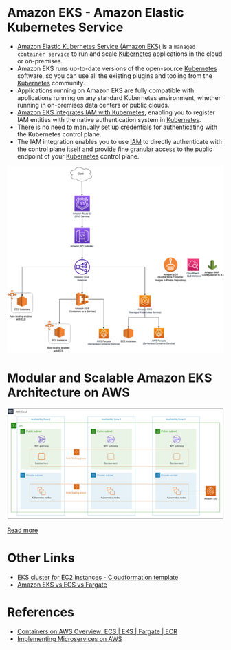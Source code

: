 
# Amazon EKS - Amazon Elastic Kubernetes Service
- [Amazon Elastic Kubernetes Service (Amazon EKS)](https://aws.amazon.com/eks/) is a `managed container service` to run and scale [Kubernetes](../../1_HLDDesignComponents/6_DevOps/Kubernates.md) applications in the cloud or on-premises.
- Amazon EKS runs up-to-date versions of the open-source [Kubernetes](../../1_HLDDesignComponents/6_DevOps/Kubernates.md) software, so you can use all the existing plugins and tooling from the [Kubernetes](../../1_HLDDesignComponents/6_DevOps/Kubernates.md) community. 
- Applications running on Amazon EKS are fully compatible with applications running on any standard Kubernetes environment, whether running in on-premises data centers or public clouds. 
- [Amazon EKS integrates IAM with Kubernetes](../2_SecurityAndIdentityServices/AWSUsers&AccessMgmt/AWSIAM.md), enabling you to register IAM entities with the native authentication system in [Kubernetes](../../1_HLDDesignComponents/6_DevOps/Kubernates.md). 
- There is no need to manually set up credentials for authenticating with the Kubernetes control plane. 
- The IAM integration enables you to use [IAM](../2_SecurityAndIdentityServices/AWSUsers&AccessMgmt/AWSIAM.md) to directly authenticate with the control plane itself and provide fine granular access to the public endpoint of your [Kubernetes](../../1_HLDDesignComponents/6_DevOps/Kubernates.md) control plane.

![img.png](../1_NetworkingAndContentDelivery/ElasticLoadBalancer/assests/AWS_Application_Load_Balancer.drawio.png)

# Modular and Scalable Amazon EKS Architecture on AWS

![img.png](assests/eks_architecture.png)

[Read more](https://aws.amazon.com/quickstart/architecture/amazon-eks/)

# Other Links
- [EKS cluster for EC2 instances - Cloudformation template](../3_InfraAutomation/AWSCloudFormation/templates/EKS_ECS.yml)
- [Amazon EKS vs ECS vs Fargate](EKSvsECSvsFargate.md)

# References
- [Containers on AWS Overview: ECS | EKS | Fargate | ECR](https://www.youtube.com/watch?v=AYAh6YDXuho)
- [Implementing Microservices on AWS](https://docs.aws.amazon.com/whitepapers/latest/microservices-on-aws/microservices.html)